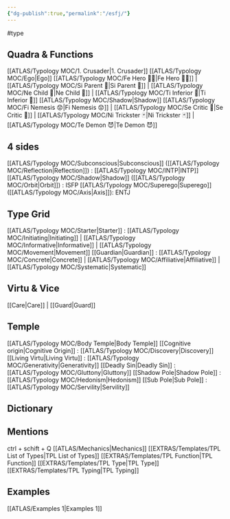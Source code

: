 ```yaml
---
{"dg-publish":true,"permalink":"/esfj/"}
---
```


#type 
## Quadra & Functions
[[ATLAS/Typology MOC/1. Crusader\|1. Crusader]]
[[ATLAS/Typology MOC/Ego\|Ego]]
[[ATLAS/Typology MOC/Fe Hero 🦸‍♂️\|Fe Hero 🦸‍♂️]] | [[ATLAS/Typology MOC/Si Parent 🤰\|Si Parent 🤰]] | [[ATLAS/Typology MOC/Ne Child 🧒\|Ne Child 🧒]] | [[ATLAS/Typology MOC/Ti Inferior 👶\|Ti Inferior 👶]]
[[ATLAS/Typology MOC/Shadow\|Shadow]] 
[[ATLAS/Typology MOC/Fi Nemesis 😟\|Fi Nemesis 😟]] | [[ATLAS/Typology MOC/Se Critic 👵\|Se Critic 👵]] | [[ATLAS/Typology MOC/Ni Trickster 🃏\|Ni Trickster 🃏]] | [[ATLAS/Typology MOC/Te Demon 😈\|Te Demon 😈]]

## 4 sides  
[[ATLAS/Typology MOC/Subconscious\|Subconscious]] ([[ATLAS/Typology MOC/Reflection\|Reflection]]) : [[ATLAS/Typology MOC/INTP\|INTP]]
[[ATLAS/Typology MOC/Shadow\|Shadow]] ([[ATLAS/Typology MOC/Orbit\|Orbit]]) : ISFP
[[ATLAS/Typology MOC/Superego\|Superego]] ([[ATLAS/Typology MOC/Axis\|Axis]]):  ENTJ 

## Type Grid 
[[ATLAS/Typology MOC/Starter\|Starter]] : [[ATLAS/Typology MOC/Initiating\|Initiating]] | [[ATLAS/Typology MOC/Informative\|Informative]] | [[ATLAS/Typology MOC/Movement\|Movement]]
[[Guardian\|Guardian]]  : [[ATLAS/Typology MOC/Concrete\|Concrete]] | [[ATLAS/Typology MOC/Affiliative\|Affiliative]] | [[ATLAS/Typology MOC/Systematic\|Systematic]] 

## Virtu & Vice
[[Care\|Care]] | [[Guard\|Guard]] 

## Temple 
[[ATLAS/Typology MOC/Body Temple\|Body Temple]]
[[Cognitive origin\|Cognitive Origin]] : [[ATLAS/Typology MOC/Discovery\|Discovery]]
[[Living Virtu\|Living Virtu]] : [[ATLAS/Typology MOC/Generativity\|Generativity]]
[[Deadly Sin\|Deadly Sin]] : [[ATLAS/Typology MOC/Gluttony\|Gluttony]]
[[Shadow Pole\|Shadow Pole]] : [[ATLAS/Typology MOC/Hedonism\|Hedonism]]
[[Sub Pole\|Sub Pole]] : [[ATLAS/Typology MOC/Servility\|Servility]]

## Dictionary


## Mentions 
ctrl + schift + Q
[[ATLAS/Mechanics\|Mechanics]]
[[EXTRAS/Templates/TPL List of Types\|TPL List of Types]]
[[EXTRAS/Templates/TPL Function\|TPL Function]]
[[EXTRAS/Templates/TPL Type\|TPL Type]]
[[EXTRAS/Templates/TPL Typing\|TPL Typing]]

## Examples 
[[ATLAS/Examples 1\|Examples 1]] 
